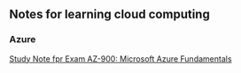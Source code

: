 ## Notes for learning cloud computing

### Azure

[Study Note fpr Exam AZ-900: Microsoft Azure Fundamentals](https://docs.google.com/document/d/1qDLcLAHv0Jj0sGdH1-sn_aqips4tSyrYD3TCCPfNEpw/edit?usp=sharing)
